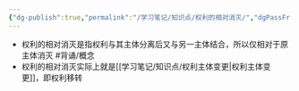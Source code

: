 ```yaml
---
{"dg-publish":true,"permalink":"/学习笔记/知识点/权利的相对消灭/","dgPassFrontmatter":true}
---
```


- 权利的相对消灭是指权利与其主体分离后又与另一主体结合，所以仅相对于原主体消灭 #背诵/概念 
- 权利的相对消灭实际上就是[[学习笔记/知识点/权利主体变更\|权利主体变更]]，即权利移转